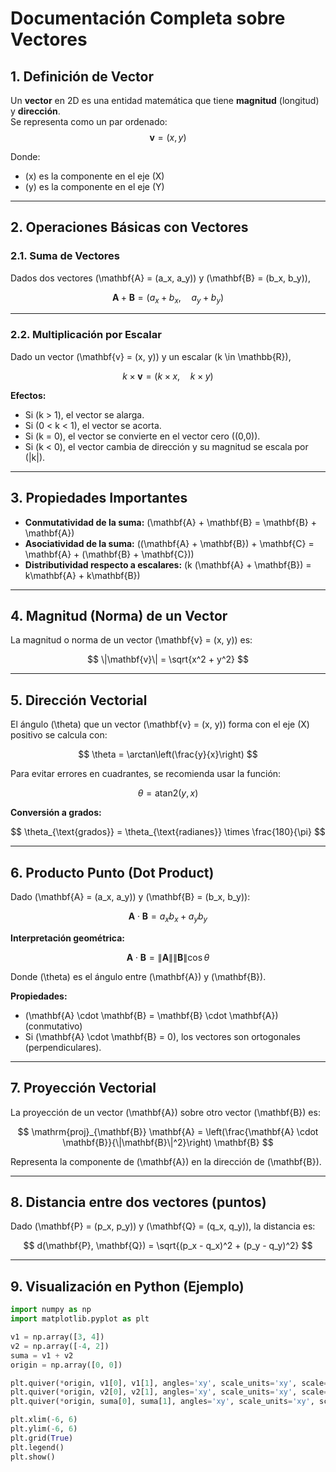 # Documentación Completa sobre Vectores

## 1. Definición de Vector

Un **vector** en 2D es una entidad matemática que tiene **magnitud** (longitud) y **dirección**.  
Se representa como un par ordenado:  
$$
\mathbf{v} = (x, y)
$$

Donde:  
- \(x\) es la componente en el eje \(X\)  
- \(y\) es la componente en el eje \(Y\)  

---

## 2. Operaciones Básicas con Vectores

### 2.1. Suma de Vectores

Dados dos vectores \(\mathbf{A} = (a_x, a_y)\) y \(\mathbf{B} = (b_x, b_y)\),  

$$
\mathbf{A} + \mathbf{B} = (a_x + b_x, \quad a_y + b_y)
$$

---

### 2.2. Multiplicación por Escalar

Dado un vector \(\mathbf{v} = (x, y)\) y un escalar \(k \in \mathbb{R}\),  

$$
k \times \mathbf{v} = (k \times x, \quad k \times y)
$$

**Efectos:**  
- Si \(k > 1\), el vector se alarga.  
- Si \(0 < k < 1\), el vector se acorta.  
- Si \(k = 0\), el vector se convierte en el vector cero \((0,0)\).  
- Si \(k < 0\), el vector cambia de dirección y su magnitud se escala por \(|k|\).

---

## 3. Propiedades Importantes

- **Conmutatividad de la suma:** \(\mathbf{A} + \mathbf{B} = \mathbf{B} + \mathbf{A}\)  
- **Asociatividad de la suma:** \((\mathbf{A} + \mathbf{B}) + \mathbf{C} = \mathbf{A} + (\mathbf{B} + \mathbf{C})\)  
- **Distributividad respecto a escalares:** \(k (\mathbf{A} + \mathbf{B}) = k\mathbf{A} + k\mathbf{B}\)

---

## 4. Magnitud (Norma) de un Vector

La magnitud o norma de un vector \(\mathbf{v} = (x, y)\) es:  

$$
\|\mathbf{v}\| = \sqrt{x^2 + y^2}
$$

---

## 5. Dirección Vectorial

El ángulo \(\theta\) que un vector \(\mathbf{v} = (x, y)\) forma con el eje \(X\) positivo se calcula con:  

$$
\theta = \arctan\left(\frac{y}{x}\right)
$$

Para evitar errores en cuadrantes, se recomienda usar la función:  

$$
\theta = \mathrm{atan2}(y, x)
$$

**Conversión a grados:**  

$$
\theta_{\text{grados}} = \theta_{\text{radianes}} \times \frac{180}{\pi}
$$

---

## 6. Producto Punto (Dot Product)

Dado \(\mathbf{A} = (a_x, a_y)\) y \(\mathbf{B} = (b_x, b_y)\):  

$$
\mathbf{A} \cdot \mathbf{B} = a_x b_x + a_y b_y
$$

**Interpretación geométrica:**  

$$
\mathbf{A} \cdot \mathbf{B} = \|\mathbf{A}\| \|\mathbf{B}\| \cos \theta
$$

Donde \(\theta\) es el ángulo entre \(\mathbf{A}\) y \(\mathbf{B}\).

**Propiedades:**  
- \(\mathbf{A} \cdot \mathbf{B} = \mathbf{B} \cdot \mathbf{A}\) (conmutativo)  
- Si \(\mathbf{A} \cdot \mathbf{B} = 0\), los vectores son ortogonales (perpendiculares).

---

## 7. Proyección Vectorial

La proyección de un vector \(\mathbf{A}\) sobre otro vector \(\mathbf{B}\) es:  

$$
\mathrm{proj}_{\mathbf{B}} \mathbf{A} = \left(\frac{\mathbf{A} \cdot \mathbf{B}}{\|\mathbf{B}\|^2}\right) \mathbf{B}
$$

Representa la componente de \(\mathbf{A}\) en la dirección de \(\mathbf{B}\).

---

## 8. Distancia entre dos vectores (puntos)

Dado \(\mathbf{P} = (p_x, p_y)\) y \(\mathbf{Q} = (q_x, q_y)\), la distancia es:  

$$
d(\mathbf{P}, \mathbf{Q}) = \sqrt{(p_x - q_x)^2 + (p_y - q_y)^2}
$$

---

## 9. Visualización en Python (Ejemplo)

```python
import numpy as np
import matplotlib.pyplot as plt

v1 = np.array([3, 4])
v2 = np.array([-4, 2])
suma = v1 + v2
origin = np.array([0, 0])

plt.quiver(*origin, v1[0], v1[1], angles='xy', scale_units='xy', scale=1, color='r', label='Vector v1')
plt.quiver(*origin, v2[0], v2[1], angles='xy', scale_units='xy', scale=1, color='b', label='Vector v2')
plt.quiver(*origin, suma[0], suma[1], angles='xy', scale_units='xy', scale=1, color='g', label='Suma v1 + v2')

plt.xlim(-6, 6)
plt.ylim(-6, 6)
plt.grid(True)
plt.legend()
plt.show()
